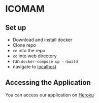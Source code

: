 # ICOMAM

## Set up

- Download and install docker
- Clone repo
- `cd` into the repo
- `cd` into web directory
- run `docker-compose up --build`
- navigate to [localhost](http://localhost)

## Accessing the Application
You can access our application on [Heroku](https://icomam.herokuapp.com/login/)
